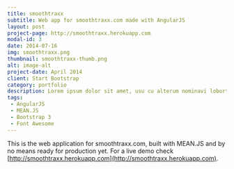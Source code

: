 ```yaml
---
title: smoothtraxx
subtitle: Web app for smoothtraxx.com made with AngularJS
layout: post
project-page: http://smoothtraxx.herokuapp.com
modal-id: 3
date: 2014-07-16
img: smoothtraxx.png
thumbnail: smoothtraxx-thumb.png
alt: image-alt
project-date: April 2014
client: Start Bootstrap
category: portfolio
description: Lorem ipsum dolor sit amet, usu cu alterum nominavi lobortis. At duo novum diceret. Tantas apeirian vix et, usu sanctus postulant inciderint ut, populo diceret necessitatibus in vim. Cu eum dicam feugiat noluisse.
tags:
 - AngularJS
 - MEAN.JS
 - Bootstrap 3
 - Font Awesome
---
```


This is the web application for smoothtraxx.com, built with MEAN.JS and by no means ready for production yet. For a live demo check [http://smoothtraxx.herokuapp.com](http://smoothtraxx.herokuapp.com).
